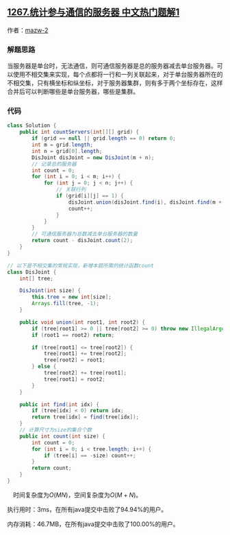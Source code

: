 ## [1267.统计参与通信的服务器 中文热门题解1](https://leetcode.cn/problems/count-servers-that-communicate/solutions/100000/bu-xiang-jiao-ji-bian-li-yi-ci-ju-xing-si-lu-jian-)

作者：[mazw-2](https://leetcode.cn/u/mazw-2)

### 解题思路
当服务器是单台时，无法通信，则可通信服务器是总的服务器减去单台服务器。可以使用不相交集来实现，每个点都将一行和一列关联起来，对于单台服务器所在的不相交集，只有横坐标和纵坐标，对于服务器集群，则有多于两个坐标存在，这样合并后可以判断哪些是单台服务器，哪些是集群。

### 代码

```java
class Solution {
    public int countServers(int[][] grid) {
        if (grid == null || grid.length == 0) return 0;
        int m = grid.length;
        int n = grid[0].length;
        DisJoint disJoint = new DisJoint(m + n);
        // 记录总的服务器
        int count = 0;
        for (int i = 0; i < m; i++) {
            for (int j = 0; j < n; j++) {
                // 关联行列
                if (grid[i][j] == 1) {
                    disJoint.union(disJoint.find(i), disJoint.find(m + j));
                    count++;
                }
            }
        }
        // 可通信服务器为总数减去单台服务器的数量
        return count - disJoint.count(2);
    }
}

// 以下是不相交集的常规实现，新增本题所需的统计函数count
class DisJoint {
    int[] tree;

    DisJoint(int size) {
        this.tree = new int[size];
        Arrays.fill(tree, -1);
    }

    public void union(int root1, int root2) {
        if (tree[root1] >= 0 || tree[root2] >= 0) throw new IllegalArgumentException("not a root");
        if (root1 == root2) return;

        if (tree[root1] <= tree[root2]) {
            tree[root1] += tree[root2];
            tree[root2] = root1;
        } else {
            tree[root2] += tree[root1];
            tree[root1] = root2;
        }
    }

    public int find(int idx) {
        if (tree[idx] < 0) return idx;
        return tree[idx] = find(tree[idx]);
    }
    // 计算尺寸为size的集合个数
    public int count(int size) {
        int count = 0;
        for (int i = 0; i < tree.length; i++) {
            if (tree[i] == -size) count++;
        }
        return count;
    }
}
```
&emsp;时间复杂度为$O(MN)$，空间复杂度为$O(M + N)$。

执行用时：3ms，在所有java提交中击败了94.94%的用户。

内存消耗：46.7MB，在所有java提交中击败了100.00%的用户。